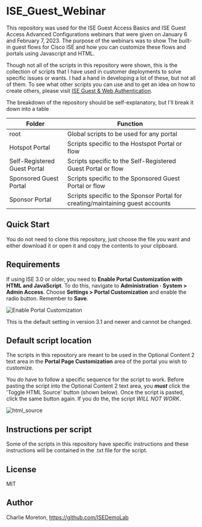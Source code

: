 # ISE_Guest_Webinar
This repository was used for the ISE Guest Access Basics and ISE Guest Access Advanced Configurations webinars that were given on January 6 and February 7, 2023.  The purpose of the webinars was to show The built-in guest flows for Cisco ISE and how you can customize these flows and portals using Javascript and HTML.

Though not all of the scripts in this repository were shown, this is the collection of scripts that I have used in customer deployments to solve specific issues or wants.  I had a hand in developing a lot of these, but not all of them.  To see what other scripts you can use and to get an idea on how to create others, please visit [ISE Guest & Web Authentication](https://cs.co/ise-guest).

The breakdown of the repository should be self-explanatory, but I'll break it down into a table

|Folder|Function|
|---|---|
|root|Global scripts to be used for any portal|
|Hotspot Portal|Scripts specific to the Hostspot Portal or flow|
|Self-Registered Guest Portal|Scripts specific to the Self-Registered Guest Portal or flow|
|Sponsored Guest Portal|Scripts specific to the Sponsored Guest Portal or flow|
|Sponsor Portal|Scripts specific to the Sponsor Portal for creating/maintaining guest accounts|

## Quick Start
You do not need to clone this repository, just choose the file you want and either download it or open it and copy the contents to your clipboard.

## Requirements
If using ISE 3.0 or older, you need to **Enable Portal Customization with HTML and JavaScript**. To do this, navigate to **Administration · System > Admin Access**.  Choose **Settings > Portal Customization** and enable the radio button.  Remember to **Save**.

![Enable Portal Customization]()

This is the default setting in version 3.1 and newer and cannot be changed.

## Default script location
The scripts in this repository are meant to be used in the Optional Content 2 text area in the **Portal Page Customization** area of the portal you wish to customize.

You _do_ have to follow a specific sequence for the script to work.  Before pasting the script into the Optional Content 2 text area, you _**must**_ click the 'Toggle HTML Source' button (shown below).  Once the script is pasted, click the same button again.  If you do the, the script _WILL NOT WORK_. 

![html_source]()

## Instructions per script
Some of the scripts in this repository have specific instructions and these instructions will be contained in the .txt file for the script.

## License

MIT

## Author

Charlie Moreton, <https://github.com/ISEDemoLab>